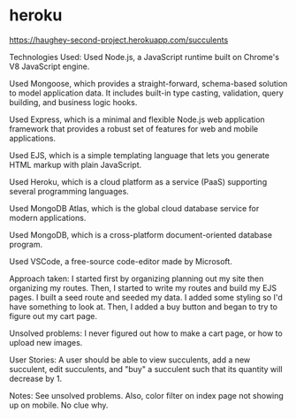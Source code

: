 # heroku
https://haughey-second-project.herokuapp.com/succulents


Technologies Used:
Used Node.js, a JavaScript runtime built on Chrome's V8 JavaScript engine.

Used Mongoose, which provides a straight-forward, schema-based solution to model application data. It includes built-in type casting, validation, query building, and business logic hooks.

Used Express, which is a minimal and flexible Node.js web application framework that provides a robust set of features for web and mobile applications.

Used EJS, which is a simple templating language that lets you generate HTML markup with plain JavaScript.

Used Heroku, which is a cloud platform as a service (PaaS) supporting several programming languages.

Used MongoDB Atlas, which is the global cloud database service for modern applications.

Used MongoDB, which is a cross-platform document-oriented database program.

Used VSCode, a free-source code-editor made by Microsoft.


Approach taken:
I started first by organizing planning out my site then organizing my routes. Then, I started to write my routes and build my EJS pages. I built a seed route and seeded my data. I added some styling so I'd have something to look at. Then, I added a buy button and began to try to figure out my cart page.

Unsolved problems:
I never figured out how to make a cart page, or how to upload new images.

User Stories:
A user should be able to view succulents, add a new succulent, edit succulents, and "buy" a succulent such that its quantity will decrease by 1.

Notes:
See unsolved problems. Also, color filter on index page not showing up on mobile. No clue why.


